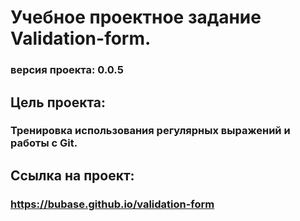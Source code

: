 # Учебное проектное задание Validation-form.

### версия проекта: 0.0.5

## Цель проекта: 
### Тренировка использования регулярных выражений и работы с Git.

## Ссылка на проект: 
### https://bubase.github.io/validation-form